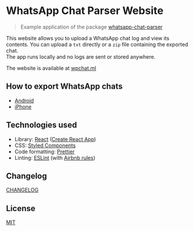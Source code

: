 # WhatsApp Chat Parser Website

> Example application of the package [whatsapp-chat-parser](https://github.com/chintan992/whatsapp-chat-parser)

This website allows you to upload a WhatsApp chat log and view its contents.
You can upload a `txt` directly or a `zip` file containing the exported chat.  
The app runs locally and no logs are sent or stored anywhere.

The website is available at [wpchat.ml](https://wpchat.ml/)

## How to export WhatsApp chats

- [Android](https://faq.whatsapp.com/android/chats/how-to-save-your-chat-history)
- [iPhone](https://faq.whatsapp.com/iphone/chats/how-to-back-up-to-icloud/)

## Technologies used

- Library: [React](https://reactjs.org/) ([Create React App](https://github.com/facebook/create-react-app))
- CSS: [Styled Components](https://www.styled-components.com/)
- Code formatting: [Prettier](https://prettier.io/)
- Linting: [ESLint](https://eslint.org/) (with [Airbnb rules](https://www.npmjs.com/package/eslint-config-airbnb))

## Changelog

[CHANGELOG](CHANGELOG.md)

## License

[MIT](LICENSE)
